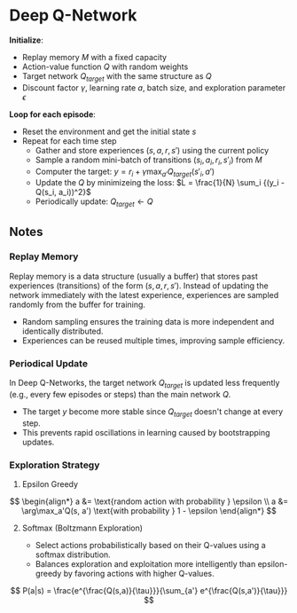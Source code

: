 # Deep Q-Network

**Initialize**:
- Replay memory $M$ with a fixed capacity
- Action-value function $Q$ with random weights
- Target network $Q_{target}$ with the same structure as $Q$
- Discount factor $\gamma$, learning rate $a$, batch size, and exploration parameter $\epsilon$

**Loop for each episode**:
- Reset the environment and get the initial state $s$
- Repeat for each time step
    - Gather and store experiences $(s, a, r, s')$ using the current policy
    - Sample a random mini-batch of transitions $(s_i, a_i, r_i, s'_i)$ from $M$
    - Computer the target: $y = r_i + \gamma \max_{a'} Q_{target} (s'_i, a')$ 
    - Update the $Q$ by minimizeing the loss: $L = \frac{1}{N} \sum_i {(y_i - Q(s_i, a_i))^2}$
    - Periodically update: $Q_{target} \gets Q$

## Notes

### Replay Memory
Replay memory is a data structure (usually a buffer) that stores past experiences (transitions) of the form $(s, a, r, s')$. Instead of updating the network immediately with the latest experience, experiences are sampled randomly from the buffer for training.
- Random sampling ensures the training data is more independent and identically distributed.
- Experiences can be reused multiple times, improving sample efficiency.

### Periodical Update
In Deep Q-Networks, the target network $Q_{target}$ is updated less frequently (e.g., every few episodes or steps) than the main network $Q$.
- The target $y$ become more stable since $Q_{target}$ doesn't change at every step.
- This prevents rapid oscillations in learning caused by bootstrapping updates.

### Exploration Strategy

1. Epsilon Greedy

$$
\begin{align*}
a &= \text{random action with probability } \epsilon \\
a &= \arg\max_a'Q(s, a') \text{with probability } 1 - \epsilon
\end{align*}
$$



2. Softmax (Boltzmann Exploration)

    - Select actions probabilistically based on their Q-values using a softmax distribution.
    - Balances exploration and exploitation more intelligently than epsilon-greedy by favoring actions with higher Q-values.

$$
P(a|s) = \frac{e^{\frac{Q(s,a)}{\tau}}}{\sum_{a'} e^{\frac{Q(s,a')}{\tau}}}
$$
